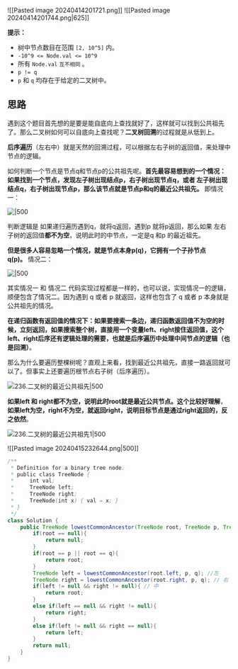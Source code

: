 ![[Pasted image 20240414201721.png]]
![[Pasted image 20240414201744.png|625]]

**提示：**
- 树中节点数目在范围 `[2, 10^5]` 内。
- `-10^9 <= Node.val <= 10^9`
- 所有 `Node.val` `互不相同` 。
- `p != q`
- `p` 和 `q` 均存在于给定的二叉树中。

## 思路

遇到这个题目首先想的是要是能自底向上查找就好了，这样就可以找到公共祖先了。那么二叉树如何可以自底向上查找呢？**二叉树回溯**的过程就是从低到上。

**后序遍历**（左右中）就是天然的回溯过程，可以根据左右子树的返回值，来处理中节点的逻辑。

如何判断一个节点是节点q和节点p的公共祖先呢。**首先最容易想到的一个情况：如果找到一个节点，发现左子树出现结点p，右子树出现节点q，或者 左子树出现结点q，右子树出现节点p，那么该节点就是节点p和q的最近公共祖先。** 即情况一：

![|500](https://code-thinking-1253855093.file.myqcloud.com/pics/20220922173502.png)

判断逻辑是 如果递归遍历遇到q，就将q返回，遇到p 就将p返回，那么如果 左右子树的返回值**都不为空**，说明此时的中节点，一定是q 和p 的最近祖先。

**但是很多人容易忽略一个情况，就是节点本身p(q)，它拥有一个子孙节点q(p)。** 情况二：

![|500](https://code-thinking-1253855093.file.myqcloud.com/pics/20220922173530.png)

其实情况一 和 情况二 代码实现过程都是一样的，也可以说，实现情况一的逻辑，顺便包含了情况二。因为遇到 q 或者 p 就返回，这样也包含了 q 或者 p 本身就是 公共祖先的情况。

**在递归函数有返回值的情况下：如果要搜索一条边，递归函数返回值不为空的时候，立刻返回，如果搜索整个树，直接用一个变量left、right接住返回值，这个left、right后序还有逻辑处理的需要，也就是后序遍历中处理中间节点的逻辑（也是回溯）**。

那么为什么要遍历整棵树呢？直观上来看，找到最近公共祖先，直接一路返回就可以了。但事实上还要遍历根节点右子树（后序遍历）。

![236.二叉树的最近公共祖先|500](https://code-thinking-1253855093.file.myqcloud.com/pics/2021020415105872.png)

**如果left 和 right都不为空，说明此时root就是最近公共节点。这个比较好理解**，**如果left为空，right不为空，就返回right，说明目标节点是通过right返回的，反之依然**。

![236.二叉树的最近公共祖先1|500](https://code-thinking-1253855093.file.myqcloud.com/pics/20210204151125844.png)

![[Pasted image 20240415232644.png|500]]


```java
/**
 * Definition for a binary tree node.
 * public class TreeNode {
 *     int val;
 *     TreeNode left;
 *     TreeNode right;
 *     TreeNode(int x) { val = x; }
 * }
 */
class Solution {
    public TreeNode lowestCommonAncestor(TreeNode root, TreeNode p, TreeNode q) {
        if(root == null){
            return null;
        }
        if(root == p || root == q){
            return root;
        }
        TreeNode left = lowestCommonAncestor(root.left, p, q); //左
        TreeNode right = lowestCommonAncestor(root.right, p, q); // 右
        if(left != null && right != null){ // 中
            return root;
        }
        else if(left == null && right != null){
            return right;
        }
        else if(left != null && right == null){
            return left;
        }
        return null;
    }
}
```
